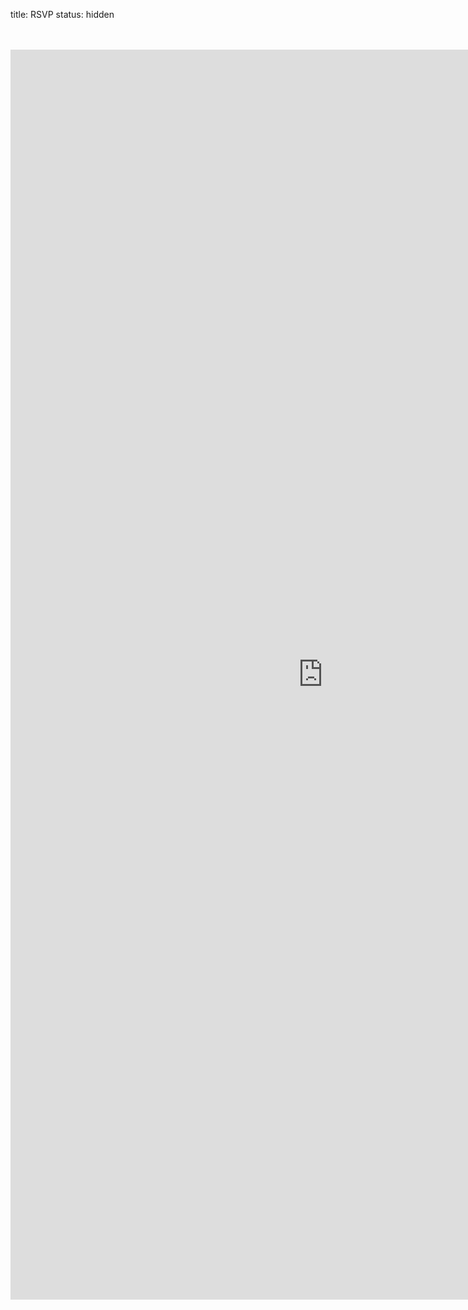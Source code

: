title: RSVP
status: hidden

<br>
<br>

<iframe src="https://docs.google.com/forms/d/e/1FAIpQLSeD6HtBNSEHhIzYYHe8DMmt5xq5NGxBUVQzV0RBrdddB9-P8A/viewform?embedded=true" width="1000" height="2000" frameborder="0" marginheight="0" marginwidth="0">Loading...</iframe>

<br>
<br>

